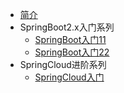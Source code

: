 * [简介](markdown/Spring/简介.md)
* SpringBoot2.x入门系列
  * [SpringBoot入门11](markdown/Spring/springboot-startup.md)
  * [SpringBoot入门22](markdown/Spring/springboot-startup.md)
* SpringCloud进阶系列
  * [SpringCloud入门](markdown/Spring/springcloud-startup.md)
